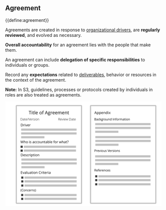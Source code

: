 ## Agreement

{{define:agreement}}

Agreements are created in response to [organizational drivers](glossary:organizational-driver), are **regularly reviewed**, and evolved as necessary.

**Overall accountability** for an agreement lies with the people that make them.

An agreement can include **delegation of specific responsibilities** to individuals or groups.
   
Record any **expectations** related to [deliverables](glossary:deliverable), behavior or resources in the context of the agreement.

**Note:** In S3, guidelines, processes or protocols created by individuals in roles are also treated as agreements.

![Template for agreements](img/templates/agreement-template.png)
